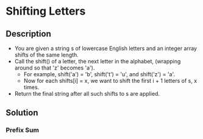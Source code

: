 # Shifting Letters

## Description

* You are given a string s of lowercase English letters and an integer array shifts of the same length.
* Call the shift() of a letter, the next letter in the alphabet, (wrapping around so that 'z' becomes 'a').
  * For example, shift('a') = 'b', shift('t') = 'u', and shift('z') = 'a'.
  * Now for each shifts[i] = x, we want to shift the first i + 1 letters of s, x times.
* Return the final string after all such shifts to s are applied.

## Solution

### Prefix Sum
